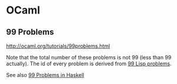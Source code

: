 # OCaml

## 99 Problems

http://ocaml.org/tutorials/99problems.html

Note that the total number of these problems is not 99 (less than 99 actually). The id of every problem is derived from [99 Lisp problems](http://www.ic.unicamp.br/~meidanis/courses/mc336/2006s2/funcional/L-99_Ninety-Nine_Lisp_Problems.html).

See also [99 Problems in Haskell](http://www.haskell.org/haskellwiki/99_questions)